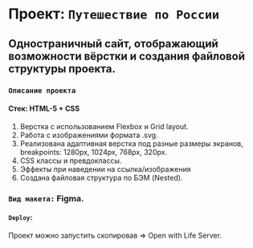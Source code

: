 # Проект: `Путешествие по России`

## Одностраничный сайт, отображающий возможности вёрстки и создания файловой структуры проекта.

### `Описание проекта`
#### Стек: HTML-5 + CSS
1. Верстка с использованием Flexbox и Grid layout.
2. Работа с изображениями формата .svg.
3. Реализована адаптивная верстка под разные размеры экранов, breakpoints: 1280px, 1024px, 768px, 320px.
4. CSS классы и превдоклассы.
5. Эффекты при наведении на ссылка/изображения
6. Создана файловая структура по БЭМ (Nested). 

### `Вид макета:` Figma.

#### `Deploy`:
Проект можно запустить скопировав => Open with Life Server.
